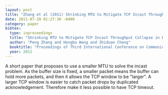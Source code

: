 ```yaml
---
layout: post
title: "Zhang et al (2011) Shrinking MTU to Mitigate TCP Incast Throughput Collapse in Data Center Networks (ICCMC)"
date: 2011-07-20 01:27:30 -0400
category: paper
bibtex:
  type: inproceedings
  title: "Shrinking MTU to Mitigate TCP Incast Throughput Collapse in Data Center Networks"
  author: "Peng Zhang and Hongbo Wang and Shiduan Cheng"
  booktitle: "Proceedings of Third International Conference on Communications and Mobile Computing"
  year: 2011
---
```

A short paper that proposes to use a smaller MTU to solve the incast problem.
As the buffer size is fixed, a smaller packet means the buffer can hold more
packets, and then it allows the TCP window to be "larger". A larger TCP window
is easier to catch packet drops by duplicated acknowledgement. Therefore make
it less possible to have TCP timeout.
